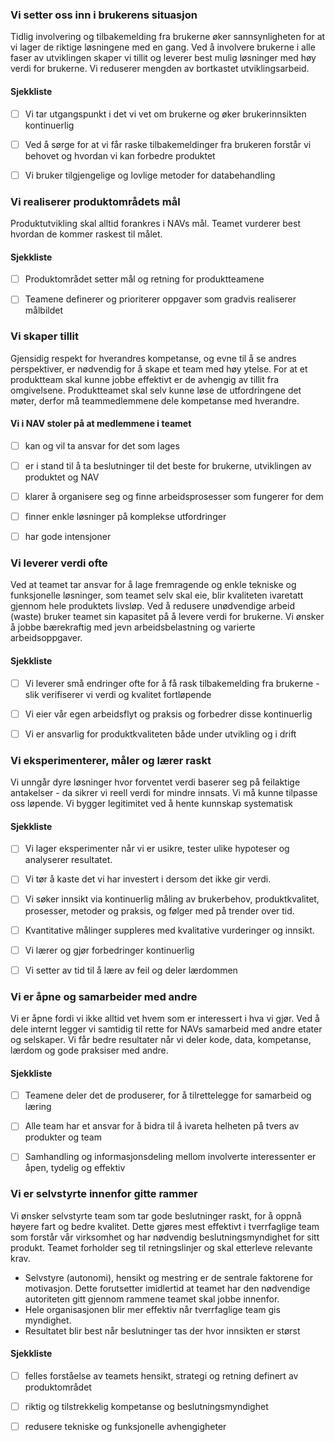 ### Vi setter oss inn i brukerens situasjon

Tidlig involvering og tilbakemelding fra brukerne øker sannsynligheten for at vi lager de riktige løsningene med en gang. Ved å involvere brukerne i alle faser av utviklingen skaper vi tillit og leverer best mulig løsninger med høy verdi for brukerne. Vi reduserer mengden av bortkastet utviklingsarbeid.

#### Sjekkliste

- [ ]  Vi tar utgangspunkt i det vi vet om brukerne og øker brukerinnsikten kontinuerlig
- [ ]  Ved å sørge for at vi får raske tilbakemeldinger fra brukeren forstår vi behovet og hvordan vi kan forbedre produktet
- [ ]  Vi bruker tilgjengelige og lovlige metoder for databehandling



### Vi realiserer produktområdets mål

Produktutvikling skal alltid forankres i NAVs mål. Teamet vurderer best hvordan de kommer raskest til målet.

#### Sjekkliste

- [ ]  Produktområdet setter mål og retning for produktteamene
- [ ]  Teamene definerer og prioriterer oppgaver som gradvis realiserer målbildet


### Vi skaper tillit

Gjensidig respekt for hverandres kompetanse, og evne til å se andres perspektiver, er nødvendig for å skape et team med høy ytelse.  For at et produktteam skal kunne jobbe effektivt er de avhengig av tillit fra omgivelsene. Produktteamet skal selv kunne løse de utfordringene det møter, derfor må teammedlemmene dele kompetanse med hverandre.

#### Vi i NAV stoler på at medlemmene i teamet

- [ ]  kan og vil ta ansvar for det som lages
- [ ]  er i stand til å ta beslutninger til det beste for brukerne, utviklingen av produktet og NAV
- [ ]  klarer å organisere seg og finne arbeidsprosesser som fungerer for dem
- [ ]  finner enkle løsninger på komplekse utfordringer
- [ ]  har gode intensjoner


### Vi leverer verdi ofte

Ved at teamet tar ansvar for å lage fremragende og enkle tekniske og funksjonelle løsninger, som teamet selv skal eie, blir kvaliteten ivaretatt gjennom hele produktets livsløp. Ved å redusere unødvendige arbeid (waste) bruker teamet sin kapasitet på å levere verdi for brukerne. Vi ønsker å jobbe bærekraftig med jevn arbeidsbelastning og varierte arbeidsoppgaver.

#### Sjekkliste

- [ ]  Vi leverer små endringer ofte for å få rask tilbakemelding fra brukerne - slik verifiserer vi verdi og kvalitet fortløpende
- [ ]  Vi eier vår egen arbeidsflyt og praksis og forbedrer disse kontinuerlig
- [ ]  Vi er ansvarlig for produktkvaliteten både under utvikling og i drift


### Vi eksperimenterer, måler og lærer raskt

Vi unngår dyre løsninger hvor forventet verdi baserer seg på feilaktige antakelser - da sikrer vi reell verdi for mindre innsats. Vi må kunne tilpasse oss løpende. Vi bygger legitimitet ved å hente kunnskap systematisk


#### Sjekkliste

- [ ]  Vi lager eksperimenter når vi er usikre, tester ulike hypoteser og analyserer resultatet.
- [ ]  Vi tør å kaste det vi har investert i dersom det ikke gir verdi.
- [ ]  Vi søker innsikt via kontinuerlig måling av brukerbehov, produktkvalitet, prosesser, metoder og praksis, og følger med på trender over tid.
- [ ]  Kvantitative målinger suppleres med kvalitative vurderinger og innsikt.
- [ ]  Vi lærer og gjør forbedringer kontinuerlig
- [ ]  Vi setter av tid til å lære av feil og deler lærdommen


### Vi er åpne og samarbeider med andre

Vi er åpne fordi vi ikke alltid vet hvem som er interessert i hva vi gjør. Ved å dele internt legger vi samtidig til rette for NAVs samarbeid med andre etater og selskaper. Vi får bedre resultater når vi deler kode, data, kompetanse, lærdom og gode praksiser med andre.

#### Sjekkliste

- [ ]  Teamene deler det de produserer, for å tilrettelegge for samarbeid og læring
- [ ]  Alle team har et ansvar for å bidra til å ivareta helheten på tvers av produkter og team
- [ ]  Samhandling og informasjonsdeling mellom involverte interessenter er åpen, tydelig og effektiv


### Vi er selvstyrte innenfor gitte rammer

Vi ønsker selvstyrte team som tar gode beslutninger raskt, for å oppnå høyere fart og bedre kvalitet. Dette gjøres mest effektivt i tverrfaglige team som forstår vår virksomhet og har nødvendig beslutningsmyndighet for sitt produkt. Teamet forholder seg til retningslinjer og skal etterleve relevante krav. 

* Selvstyre (autonomi), hensikt og mestring er de sentrale faktorene for motivasjon. Dette forutsetter imidlertid at teamet har den nødvendige autoriteten gitt gjennom rammene teamet skal jobbe innenfor.
* Hele organisasjonen blir mer effektiv når tverrfaglige team gis myndighet.
* Resultatet blir best når beslutninger tas der hvor innsikten er størst

#### Sjekkliste

- [ ]  felles forståelse av teamets hensikt, strategi og retning definert av produktområdet
- [ ]  riktig og tilstrekkelig kompetanse og beslutningsmyndighet
- [ ]  redusere tekniske og funksjonelle avhengigheter


